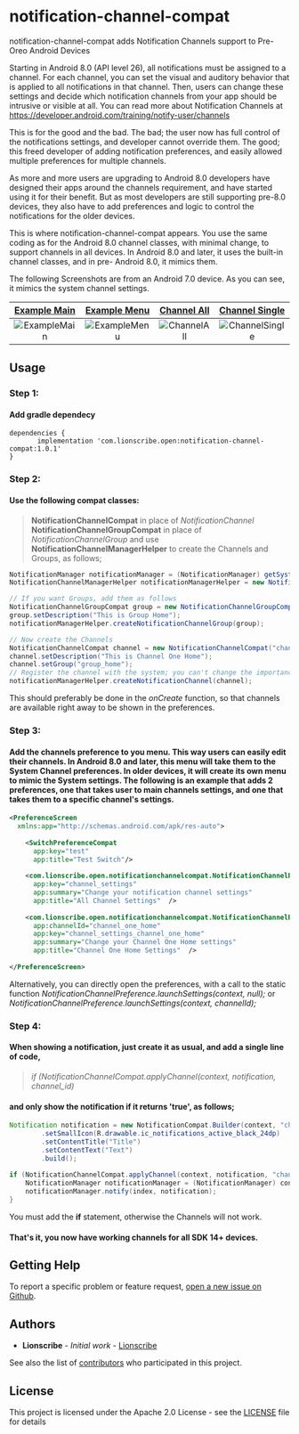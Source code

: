 
# notification-channel-compat

notification-channel-compat adds Notification Channels support to Pre-Oreo Android Devices

Starting in Android 8.0 (API level 26), all notifications must be assigned to a channel. For each channel, you can set the visual and auditory behavior that is applied to all notifications in that channel. Then, users can change these settings and decide which notification channels from your app should be intrusive or visible at all. You can read more about Notification Channels at https://developer.android.com/training/notify-user/channels

This is for the good and the bad. The bad; the user now has full control of the notifications settings, and developer cannot override them. The good; this freed developer of adding notification preferences, and easily allowed multiple preferences for multiple channels.

As more and more users are upgrading to Android 8.0 developers have designed their apps around the channels requirement, and have started using it for their benefit. But as most developers are still supporting pre-8.0 devices, they also have to add preferences and logic to control the notifications for the older devices.

This is where notification-channel-compat appears. You use the same coding as for the Android 8.0 channel classes, with minimal change, to support channels in all devices. In Android 8.0 and later, it uses the built-in channel classes, and in pre- Android 8.0, it mimics them.

The following Screenshots are from an Android 7.0 device. As you can see, it mimics the system channel settings.

| [Example Main][ExampleMain] | [Example Menu][ExampleMenu] | [Channel All][ChannelAll] | [Channel Single][ChannelSingle]
|:-:|:-:|:-:|:-:|
| ![ExampleMain] | ![ExampleMenu] | ![ChannelAll] | ![ChannelSingle] |

## Usage
### Step 1:
#### Add gradle dependecy
```
dependencies {
       implementation 'com.lionscribe.open:notification-channel-compat:1.0.1'
}
```
### Step 2:
#### Use the following compat classes:
>**NotificationChannelCompat** in place of  *NotificationChannel*
>**NotificationChannelGroupCompat** in place of *NotificationChannelGroup*
> and use **NotificationChannelManagerHelper** to create the Channels and Groups, as follows;
```java
NotificationManager notificationManager = (NotificationManager) getSystemService(NOTIFICATION_SERVICE);
NotificationChannelManagerHelper notificationManagerHelper = new NotificationChannelManagerHelper(this, notificationManager);

// If you want Groups, add them as follows
NotificationChannelGroupCompat group = new NotificationChannelGroupCompat("group_home", "Group Home");
group.setDescription("This is Group Home");
notificationManagerHelper.createNotificationChannelGroup(group);

// Now create the Channels
NotificationChannelCompat channel = new NotificationChannelCompat("channel_one_home", name, NotificationManager.IMPORTANCE_DEFAULT);  
channel.setDescription("This is Channel One Home");
channel.setGroup("group_home");  
// Register the channel with the system; you can't change the importance or other notification behaviors after this  
notificationManagerHelper.createNotificationChannel(channel);
```
This should preferably be done in the *onCreate* function, so that channels are available right away to be shown in the preferences.

### Step 3:
#### Add the channels preference to you menu. This way users can easily edit their channels. In Android 8.0 and later, this menu will take them to the System Channel preferences. In older devices, it will create its own menu to mimic the System settings. The following is an example that adds 2 preferences, one that takes user to main channels settings, and one that takes them to a specific channel's settings.
```xml
<PreferenceScreen  
  xmlns:app="http://schemas.android.com/apk/res-auto">  
  
    <SwitchPreferenceCompat  
	  app:key="test"  
	  app:title="Test Switch"/>  
  
    <com.lionscribe.open.notificationchannelcompat.NotificationChannelPreference  
	  app:key="channel_settings"  
	  app:summary="Change your notification channel settings"  
	  app:title="All Channel Settings"  />  
  
    <com.lionscribe.open.notificationchannelcompat.NotificationChannelPreference  
	  app:channelId="channel_one_home"  
	  app:key="channel_settings_channel_one_home"  
	  app:summary="Change your Channel One Home settings"  
	  app:title="Channel One Home Settings"  />  
  
</PreferenceScreen>
```
Alternatively, you can directly open the preferences, with a call to the static function *NotificationChannelPreference.launchSettings(context, null);* or *NotificationChannelPreference.launchSettings(context, channelId);*

### Step 4:

#### When showing a notification, just create it as usual, and add a single line of code, 
>*if (NotificationChannelCompat.applyChannel(context, notification,  channel_id)*

#### and only show the notification if it returns 'true', as follows;
```java
Notification notification = new NotificationCompat.Builder(context, "channel_one_home")  
        .setSmallIcon(R.drawable.ic_notifications_active_black_24dp)  
        .setContentTitle("Title")  
        .setContentText("Text")  
        .build();  
  
if (NotificationChannelCompat.applyChannel(context, notification, "channel_one_home")) {  
    NotificationManager notificationManager = (NotificationManager) context.getSystemService(NOTIFICATION_SERVICE);  
    notificationManager.notify(index, notification);  
}
```
You must add the **if** statement, otherwise the Channels will not work.

#### That's it, you now have working channels for all SDK 14+ devices.

## Getting Help

To report a specific problem or feature request, [open a new issue on Github](https://github.com/lionscribe/notification-channel-compat/issues/new).

## Authors

* **Lionscribe** - *Initial work* - [Lionscribe](https://github.com/lionscribe)

See also the list of [contributors](https://github.com/lionscribe/notification-channel-compat/contributors) who participated in this project.

## License

This project is licensed under the Apache 2.0 License - see the [LICENSE](LICENSE) file for details

[ExampleMain]: <https://github.com/lionscribe/notification-channel-compat/blob/master/screenshots/screenshot_example_main.png>
[ExampleMenu]: <https://github.com/lionscribe/notification-channel-compat/blob/master/screenshots/screenshot_example_menu.png>
[ChannelAll]: <https://github.com/lionscribe/notification-channel-compat/blob/master/screenshots/screenshot_channel_all.png>
[ChannelSingle]: <https://github.com/lionscribe/notification-channel-compat/blob/master/screenshots/screenshot_channel_single.png>
